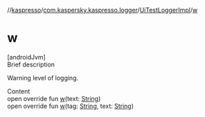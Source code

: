 //[kaspresso](../../index.md)/[com.kaspersky.kaspresso.logger](../index.md)/[UiTestLoggerImpl](index.md)/[w](w.md)



# w  
[androidJvm]  
Brief description  


Warning level of logging.

  
Content  
open override fun [w](w.md)(text: [String](https://kotlinlang.org/api/latest/jvm/stdlib/kotlin/-string/index.html))  
open override fun [w](w.md)(tag: [String](https://kotlinlang.org/api/latest/jvm/stdlib/kotlin/-string/index.html), text: [String](https://kotlinlang.org/api/latest/jvm/stdlib/kotlin/-string/index.html))  



